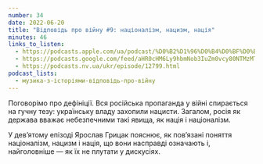 ```yaml
---
number: 34
date: 2022-06-20
title: "Відповідь про війну #9: націоналізм, нацизм, нація"
minutes: 46
links_to_listen:
  - https://podcasts.apple.com/ua/podcast/%D0%B2%D1%96%D0%B4%D0%BF%D0%BE%D0%B2%D1%96%D0%B4%D1%8C-%D0%BF%D1%80%D0%BE-%D0%B2%D1%96%D0%B9%D0%BD%D1%83-9-%D0%BD%D0%B0%D1%86%D1%96%D0%BE%D0%BD%D0%B0%D0%BB%D1%96%D0%B7%D0%BC-%D0%BD%D0%B0%D1%86%D0%B8%D0%B7%D0%BC-%D0%BD%D0%B0%D1%86%D1%96%D1%8F/id1546083745?i=1000567099829
  - https://podcasts.google.com/feed/aHR0cHM6Ly9hbmNob3IuZm0vcy80NTMzMTgxMC9wb2RjYXN0L3Jzcw/episode/OWIxMDAwZGYtYzgxOC00ZTNlLWJjNmQtZGI1ZDQzNGVlYmQw
  - https://podcasts.nv.ua/ukr/episode/12799.html
podcast_lists:
  - музика-з-історіями-відповідь-про-війну
---
```


Поговорімо про дефініції. Вся російська пропаганда у війні спирається на гучну
тезу: українську владу захопили нацисти. Загалом, росія як держава вважає
небезпечними такі явища, як нація і націоналізм.

У девʼятому епізоді Ярослав Грицак пояснює, як повʼязані поняття націоналізм,
нацизм і нація, що вони насправді означають і, найголовніше — як їх не плутати
у дискусіях.
